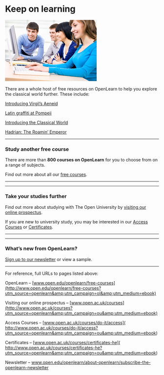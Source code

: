 # Keep on learning



![figure images/ol_skeleton_keeponlearning_image.png](images/ol_skeleton_keeponlearning_image.png)

There are a whole host of free resources on OpenLearn to help you explore the classical world further. These include:

[Introducing Virgil’s Aeneid](http://www.open.edu/openlearn/history-the-arts/introducing-virgils-aeneid/content-section-0)

[Latin graffiti at Pompeii](http://www.open.edu/openlearn/history-the-arts/history/classical-studies/latin-graffiti-pompeii)

[Introducing the Classical World](http://www.open.edu/openlearn/history-the-arts/history/classical-studies/introducing-the-classical-world/content-section-0)

[Hadrian: The Roamin’ Emperor](http://www.open.edu/openlearn/history-the-arts/history/classical-studies/hadrian-the-roamin-emperor)


---



### Study another free course

There are more than __800 courses on OpenLearn__ for you to choose from on a range of subjects.

Find out more about all our [free courses](http://www.open.edu/openlearn/free-courses?utm_source=openlearn&amp;utm_campaign=ol&amp;utm_medium=ebook).




---



---



### Take your studies further

Find out more about studying with The Open University by [visiting our online prospectus](http://www.open.ac.uk/courses?utm_source=openlearn&amp;utm_campaign=ou&amp;utm_medium=ebook).

If you are new to university study, you may be interested in our [Access Courses]( http://www.open.ac.uk/courses/do-it/access?utm_source=openlearn&amp;utm_campaign=ou&amp;utm_medium=ebook) or [Certificates]( http://www.open.ac.uk/courses/certificates-he?utm_source=openlearn&amp;utm_campaign=ou&amp;utm_medium=ebook).




---



---



### What’s new from OpenLearn?

[Sign up to our newsletter](http://www.open.edu/openlearn/about-openlearn/subscribe-the-openlearn-newsletter?utm_source=openlearn&amp;utm_campaign=ol&amp;utm_medium=ebook) or view a sample.




---


For reference, full URLs to pages listed above:

OpenLearn – [www.open.edu/openlearn/free-courses](http://www.open.edu/openlearn/free-courses?utm_source=openlearn&amp;utm_campaign=ol&amp;utm_medium=ebook)

Visiting our online prospectus – [www.open.ac.uk/courses](http://www.open.ac.uk/courses?utm_source=openlearn&amp;utm_campaign=ou&amp;utm_medium=ebook)

Access Courses – [www.open.ac.uk/courses/do-it/access]( http://www.open.ac.uk/courses/do-it/access?utm_source=openlearn&amp;utm_campaign=ou&amp;utm_medium=ebook)

Certificates – [www.open.ac.uk/courses/certificates-he]( http://www.open.ac.uk/courses/certificates-he?utm_source=openlearn&amp;utm_campaign=ou&amp;utm_medium=ebook)

Newsletter – [ www.open.edu/openlearn/about-openlearn/subscribe-the-openlearn-newsletter ]( http://www.open.edu/openlearn/about-openlearn/subscribe-the-openlearn-newsletter?utm_source=openlearn&amp;utm_campaign=ol&amp;utm_medium=ebook)



